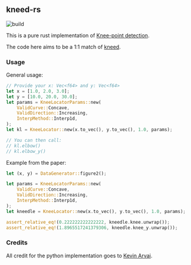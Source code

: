 ## kneed-rs

![build](https://github.com/vihu/kneed-rs/actions/workflows/rust.yml/badge.svg)

This is a pure rust implementation of [Knee-point detection](https://raghavan.usc.edu//papers/kneedle-simplex11.pdf).

The code here aims to be a 1:1 match of [kneed](https://pypi.org/project/kneed/).

### Usage

General usage:

```rust
// Provide your x: Vec<f64> and y: Vec<f64>
let x = [1.0, 2.0, 3.0];
let y = [10.0, 20.0, 30.0];
let params = KneeLocatorParams::new(
    ValidCurve::Concave,
    ValidDirection::Increasing,
    InterpMethod::Interp1d,
);
let kl = KneeLocator::new(x.to_vec(), y.to_vec(), 1.0, params);

// You can then call:
// kl.elbow()
// kl.elbow_y()
```

Example from the paper:

```rust
let (x, y) = DataGenerator::figure2();

let params = KneeLocatorParams::new(
    ValidCurve::Concave,
    ValidDirection::Increasing,
    InterpMethod::Interp1d,
);
let kneedle = KneeLocator::new(x.to_vec(), y.to_vec(), 1.0, params);

assert_relative_eq!(0.222222222222222, kneedle.knee.unwrap());
assert_relative_eq!(1.8965517241379306, kneedle.knee_y.unwrap());
```

### Credits

All credit for the python implementation goes to [Kevin Arvai](https://github.com/arvkevi).
